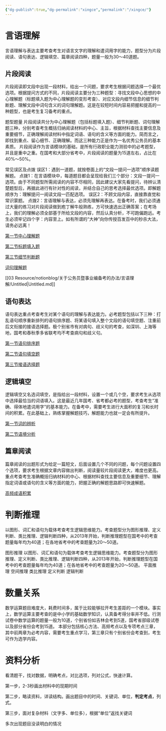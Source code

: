 ```yaml
---
{"dg-publish":true,"dg-permalink":"xingce","permalink":"/xingce/"}
---
```



# 言语理解
言语理解与表达主要考查考生对语言文字的理解和遣词用字的能力，题型分为片段阅读、语句表达、逻辑填空、篇章阅读四种，题量一般为30〜40道题。

## 片段阅读

片段阅读即文段中出现一段材料，给出一个问题，要求考生根据问题选择一个最优选项。根据提问方式的不同，片段阅读主要分为三种题型：寻找文段中心思想的中心理解题（标题填入题为中心理解题的变形考查）、对应文段内细节信息的细节判断题、理解文段中词句含义的词句理解题。这是在较短时间内容易把握和提高的一种题型，也是考生复习备考的重点。

题型题量
片段阅读共分为中心理解题（包括标题填入题）、细节判断题、词句理解题三种，分别考查考生概括归纳阅读材料的中心、主旨，根据材料查找主要信息及重要细节，正确理解阅读材料中指定词语、语句的含义等方面的能力。简而言之，即找到重点、留心细节、正确理解。而这三种能力正是作为一名优秀公务员的基本素质。
片段阅读作为言语模块的基础，是所有行政职业能力测验中的必考题型，并且是重中之重。在国考和大部分省考中，片段阅读的题量为15道左右，占比在40%〜50%。

常见误区及点拨
误区1：遇到一道题，就按卷面上的“文段一提问一选项”顺序读题解题。
点拨1：在言语模块中，每道题目都会呈现给我们三个部分：文段一提问一选项。由于不同题型所需阅读的内容不尽相同，因此建议大家先看提问，待辨认清楚题型后，再据此进行有针对性的阅读，并结合自己的思考选择最优选项。即解题顺序为：理解提问一阅读文段一匹配选项。
误区2：不顾文段内容，直接靠直觉和常识蒙题。
点拨2：言语理解与表达，必须先理解再表达。在备考时，我们必须通过大量的练习对片段阅读做到庖丁解牛般熟练，方可快速选出正确答案；在考场上，我们的理解必须全部基于所给文段的内容，然后认真分析，不可跑偏跑远。考生必须牢记四个字：内容至上。如有所谓的“大神”向你传授百发百中的秒杀大法，请务必远离！

[第一节中心理解题](第一节中心理解题%2010277f100e5e415a8fa400f66d6861b3.md)

[第二节标题填入题](第二节标题填入题%20816655186ad14d6387f19581dedd8dd7.md)

[第三节细节判断题](第三节细节判断题%20b65bb22b4d7e4c299ccd63be334ef1d0.md)

[词句理解题](词句理解题.md)

[[03 Resource/notionblog/关于公务员暨事业编备考的办法/言语理解/Untitled\|Untitled.md]]

## 语句表达

语句表达重点考查考生对某个语句的理解与表达能力。必考题型包括以下三种：打乱语句顺序重新排列的语句排序题、将某语句填入整个文段的语句填空题、注重前后文衔接的接语选择题。极个别省市有对病句、歧义句的考查，如深圳、上海等地，国考和舂秋季多省联考均不考查病句和歧义句。

[第一节语句排序题](第一节语句排序题%20574a6776ebca489a9bfc1b05e10509f4.md)

[第二节语句填空题](第二节语句填空题.md)

[第三节接语选择题](第三节接语选择题%200118f2fb974e4c2693b6bd22a8b5334e.md)

## 逻辑填空

逻辑填空又名选词填空，是指给出一段材料，设置一个或几个空，要求考生从选项中选择最恰当的词语填入。这是最近几年国考、省考都必考的题型，考查考生“准确、得体地遣词用字”的基本能力。在备考中，需要考生进行大面积的复习和长时间的积累。在此基础上，熟练掌握解题技巧，解题能力也就一定会有所提升。

[第一节词的辨析](第一节词的辨析%205d377d96750f43a796b2881fca63ffeb.md)

[第二节语境分析](第二节语境分析.md)

## 篇章阅读

篇章阅读的出题形式为给定一篇短文，后面设置几个不同的问题，每个问题设置四个选项，要求考生根据文章内容做出判断，阅读量较片段阅读更大，难度也更高。重点考查考生准确概括归纳材料的中心、根据材料查找主要信息及重要细节、理解指定词语或语句的含义等方面的能力，把握正确的解题思路即可快速解题。

[高频成语积累](https://gwy.dtiku.cn/idiom)

# 判断推理

以图形、词汇和语句为载体考查考生逻辑思维能力。考查题型分为图形推理、定义判断、类比推理、逻辑判断四种，从2013年开始，判断推理题型在国考中的考查题量每年均为40道；在各地省考中的考查题量为20〜50道。


图形推理
以图形、词汇和语句为载体考查考生逻辑思维能力。考查题型分为图形推理、定义判断、类比推理、逻辑判断四种，从2013年开始，判断推理题型在国考中的考查题量每年均为40道；在各地省考中的考查题量为20〜50道。
	平面推理
	空间推理
类比推理
定义判断
逻辑判断

# 数量关系

数学运算题目难度大，耗费时间多，属于比较能够拉开考生差距的一个模块。事实上，数学运算主要考查的是中小学的基础数学知识，认真备考得分率并不低。行测试卷中数学运算的题量一般为10道，个别省份如吉林会考到5道，国考省部级试卷以及部分省份会考到15道。
本部分包括核心方法、高频考点以及专项考点三章，其中前两章为必考内容，需要考生重点学习，第三章只有个别省份会考查到，考生可作为选学内容。

# 资料分析

看清题干，找对数据，明确考点，对比选项，列对公式，快速计算。

第一步，2-3秒画出材料中的现期时间

第二步，略读资料，详读结构。画出题目中的时间、关键词、单位，**判定考点**，列式。

第三步，面对复杂材料（文字多、单位多），根据“单位”返找关键词

多次出现题目没读明白的情况